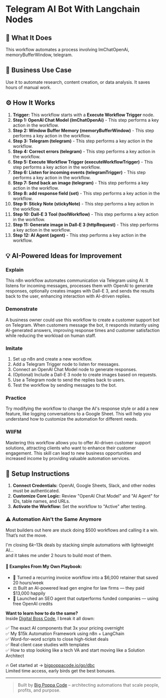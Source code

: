 # Telegram AI Bot With Langchain Nodes

## 🚀 What It Does
This workflow automates a process involving lmChatOpenAi, memoryBufferWindow, telegram.

## 💼 Business Use Case
Use it to automate research, content creation, or data analysis. It saves hours of manual work.

## ⚙️ How It Works
1.  **Trigger:** This workflow starts with a **Execute Workflow Trigger** node.
2. **Step 1: OpenAI Chat Model (lmChatOpenAi)** - This step performs a key action in the workflow.
3. **Step 2: Window Buffer Memory (memoryBufferWindow)** - This step performs a key action in the workflow.
4. **Step 3: Telegram (telegram)** - This step performs a key action in the workflow.
5. **Step 4: Correct errors (telegram)** - This step performs a key action in the workflow.
6. **Step 5: Execute Workflow Trigger (executeWorkflowTrigger)** - This step performs a key action in the workflow.
7. **Step 6: Listen for incoming events (telegramTrigger)** - This step performs a key action in the workflow.
8. **Step 7: Send back an image (telegram)** - This step performs a key action in the workflow.
9. **Step 8: add response field (set)** - This step performs a key action in the workflow.
10. **Step 9: Sticky Note (stickyNote)** - This step performs a key action in the workflow.
11. **Step 10: Dall-E 3 Tool (toolWorkflow)** - This step performs a key action in the workflow.
12. **Step 11: Generate image in Dall-E 3 (httpRequest)** - This step performs a key action in the workflow.
13. **Step 12: AI Agent (agent)** - This step performs a key action in the workflow.

## 💡 AI-Powered Ideas for Improvement
### Explain
This n8n workflow automates communication via Telegram using AI. It listens for incoming messages, processes them with OpenAI to generate responses, optionally creates images with Dall-E 3, and sends the results back to the user, enhancing interaction with AI-driven replies.

### Demonstrate
A business owner could use this workflow to create a customer support bot on Telegram. When customers message the bot, it responds instantly using AI-generated answers, improving response times and customer satisfaction while reducing the workload on human staff.

### Imitate
1. Set up n8n and create a new workflow.
2. Add a Telegram Trigger node to listen for messages.
3. Connect an OpenAI Chat Model node to generate responses.
4. (Optional) Include a Dall-E 3 node to create images based on requests.
5. Use a Telegram node to send the replies back to users.
6. Test the workflow by sending messages to the bot.

### Practice
Try modifying the workflow to change the AI's response style or add a new feature, like logging conversations to a Google Sheet. This will help you understand how to customize the automation for different needs.

### WIIFM
Mastering this workflow allows you to offer AI-driven customer support solutions, attracting clients who want to enhance their customer engagement. This skill can lead to new business opportunities and increased income by providing valuable automation services.

## 🔧 Setup Instructions
1. **Connect Credentials:** OpenAI, Google Sheets, Slack, and other nodes must be authenticated.
2. **Customize Core Logic:** Review "OpenAI Chat Model" and "AI Agent" for IDs, table names, and URLs.
3. **Activate the Workflow:** Set the workflow to "Active" after testing.

### ⚠️ Automation Ain’t the Same Anymore

Most builders out here are stuck doing $500 workflows and calling it a win.  
That’s not the move.  

I'm closing $6k–$13k deals by stacking simple automations with lightweight AI...  
and it takes me under 2 hours to build most of them.

#### 🧠 Examples From My Own Playbook:
- 🔁 Turned a recurring invoice workflow into a $6,000 retainer that saved 20 hours/week  
- ⚖️ Built an AI-powered lead gen engine for law firms — they paid $13,000 happily  
- 🚀 Launched an SEO agent that outperforms funded companies — using free OpenAI credits  

**Want to learn how to do the same?**  
Inside [Digital Boss Code](https://bigpoppacode.io/go/dbc), I break it all down:

✅ The exact AI components that 3x your pricing overnight  
✅ My $15k Automation Framework using n8n + LangChain  
✅ Word-for-word scripts to close high-ticket deals  
✅ Real client case studies with templates  
✅ How to stop looking like a tech VA and start moving like a Solution Architect  

🔥 Get started at → [bigpoppacode.io/go/dbc](https://bigpoppacode.io/go/dbc)  
Limited time access, early birds get the best bonuses.

---
> Built by [Big Poppa Code](https://bigpoppacode.io) – architecting automations that scale people, profits, and purpose.
